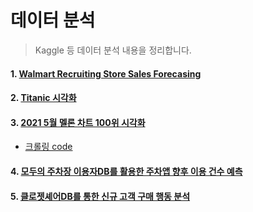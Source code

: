 # 데이터 분석

> Kaggle 등 데이터 분석 내용을 정리합니다.



#### 1. [Walmart Recruiting Store Sales Forecasing](./kaggle/walmart_recruiting_store_sales_forecasting.ipynb)

#### 2.  [Titanic 시각화](./kaggle/titanic_visualization.ipynb)

#### 3. [2021 5월 멜론 차트 100위 시각화](./self/melon_2021_05_domestic_all_genre.ipynb)

* [크롤링 code](./self/01.py)

#### 4. [모두의 주차장 이용자DB를 활용한 주차앱 향후 이용 건수 예측](./self/team2_onboarding_week2_analysis.ipynb)

#### 5. [클로젯셰어DB를 통한 신규 고객 구매 행동 분석 ](./self/team2_onborading_week3_analysis.ipynb)